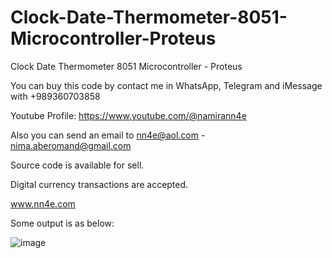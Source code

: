 # Clock-Date-Thermometer-8051-Microcontroller-Proteus
Clock Date Thermometer 8051 Microcontroller - Proteus

You can buy this code by contact me in WhatsApp, Telegram and iMessage with +989360703858

Youtube Profile: https://www.youtube.com/@namirann4e

Also you can send an email to nn4e@aol.com - nima.aberomand@gmail.com

Source code is available for sell.

Digital currency transactions are accepted.

www.nn4e.com

Some output is as below:

![image](https://github.com/user-attachments/assets/609af917-08da-4c44-b5a0-510d2fd6beb4)
